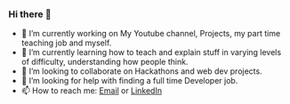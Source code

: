 ### Hi there 👋



- 🔭 I’m currently working on My Youtube channel, Projects, my part time teaching job and myself.
- 🌱 I’m currently learning how to teach and explain stuff in varying levels of difficulty, understanding how people think.
- 👯 I’m looking to collaborate on Hackathons and web dev projects.
- 🤔 I’m looking for help with finding a full time Developer job.
- 📫 How to reach me: [Email](mailTo:jakshat020@gmail.com) or [LinkedIn](https://www.linkedin.com/in/shatak/)
<!--
- 💬 Ask me about ...
- ⚡ Fun fact: 
-->

